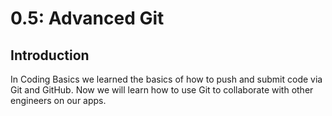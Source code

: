 # 0.5: Advanced Git

## Introduction

In Coding Basics we learned the basics of how to push and submit code via Git and GitHub. Now we will learn how to use Git to collaborate with other engineers on our apps.

